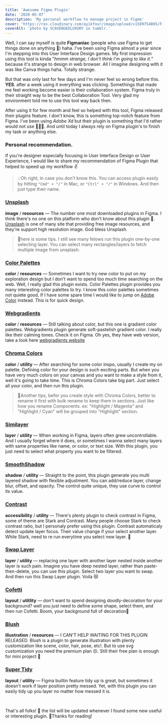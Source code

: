 ```yaml
---
title: 'Awesome Figma Plugin'
date: '2020-05-07'
description: 'My personal workflow to manage project in Figma'
cover: 'https://res.cloudinary.com/ayikfour/image/upload/v1589754085/Figma_awesome_lcbsjx.png'
coverAlt: 'photo by SCAVENGEDLUXURY in tumblr.'
---
```


Well, I can say myself is quite **Figmaniac** (people who use Figma to get things done on anything 🥴) haha. I've been using Figma almost a year since I'm stepping into this User Interface Design games. My first impression using this tool is kinda "_hmmm strange, I don't think I'm going to like it._" because it's strange to design in web browser. All I imagine designing with it was like Canva things haha. Totally strange.

But that was only last for few days and I'm never feel so wrong before this. **YES**. after a week using it everything was clicking. Somethings that made me feel working become easier is their collaboration system. Figma truly in their straight way to be the best Collaboration Tool. Very glad my environment told me to use this tool way back then.

After using it for few month and feel so helped with this tool, Figma released their plugins feature. I don't know, this is something top-notch feature from Figma. I've been using _Adobe Xd_ but their plugin is something that I'd rather would not use 💆🏻‍♂️. And until today I always rely on Figma plugin's to finish my task or anything else.

### Personal recommendation.

If you're designer especially focusing in User Interface Design or User Experience, I would like to share my recommendation of Figma Plugin that helped to speed up my workflow ✌️

> 💡Oh right, in case you don't know this. You can access plugin easily by hitting `"Cmd" + "/"` in Mac, or `"Ctrl" + "/"` in Windows. And then just type their name.

### [Unsplash](https://www.figma.com/community/plugin/738454987945972471/Unsplash)

**image** / **resources** –– The number one most downloaded plugins in Figma. I think there's no one on this platform who don't know about this plugin 💆. [Unsplash](https:/unsplash.com/) is one of many site that providing free image resources, and they're support high resolution image. God bless Unsplash.

> 🔖here is some tips. I still see many felows run this plugin one-by-one selecting layer. You can select many rectangles/layers to fetch multiple image from unsplash.

<!-- ![unsplash fetch image](https://www.figma.com/community/plugin/738454987945972471/thumbnail) -->

### [Color Palettes](https://www.figma.com/community/plugin/740832935938649295/Color-Palettes)

**color** / **resources** –– Sometimes I want to try new color to put on my exploration design but I don't want to spend too much time searching on the web. Well, I really glad this plugin exists. Color Palettes plugin provides you many interesting color palettes to try. I know this color palettes sometimes not quiete good, If I have some spare time I would like to jump on [Adobe Color](https://color.adobe.com/create) instead. This is for quick design.

<!-- ![Color Palettes cover](https://www.figma.com/community/plugin/740832935938649295/thumbnail) -->

### [Webgradients](https://www.figma.com/community/plugin/802147585857776440/Webgradients)

**color** / **resources** –– Still talking about color, but this one is gradient color palettes. Webgradients plugin generate soft-pastelish gradient color. I really like their calming tones. Check it on Figma. Oh yes, they have web version, take a look here [webgradients website](http://webgradients.com/)

<!-- ![Webgradients cover](https://www.figma.com/community/plugin/802147585857776440/thumbnail) -->

### [Chroma Colors](https://www.figma.com/community/plugin/739237058450529919/Chroma-Colors)

**color** / **utility** –– After searching for some color inspo, usually I create my on palette. Defining color for your design is such exciting parts. But when you have very much colors on your canvas and you want to make a style from it, well it's going to take time. This is Chroma Colors take big part. Just select all your color, and then run this plugin.

> 🎯Another tips, befor you create style with Chroma Colors, better to rename it first with bulk rename to keep them in sections. Just like how you rename Components. ex: "Highlight / Magenta" and "Highlight / Cyan" will be grouped into "Highlight" section.

<!-- ![Chroma colors cover](https://www.figma.com/community/plugin/739237058450529919/thumbnail) -->

### [Similayer](https://www.figma.com/community/plugin/735733267883397781/Similayer)

**layer** / **utility** –– When working in Figma, layers often grew uncontrollable. And I usually forget where it does, or sometimes I wanna select many layers with same properties like name, or color, or text size. With this plugin, you just need to select what property you want to be filtered.

<!-- ![Similayer cover](https://www.figma.com/community/plugin/735733267883397781/thumbnail) -->

### [SmoothShadow](https://www.figma.com/community/plugin/788830704169694737/SmoothShadow)

**shadow** / **utility** –– Straight to the point, this plugin generate you multi layered shadow with flexible adjustment. You can add/reduce layer, change blur, offset, and opacity. The control quite unique, they use curve to control its value.

<!-- ![SmoothShadow](https://www.figma.com/community/plugin/788830704169694737/thumbnail) -->

### [Contrast](https://www.figma.com/community/plugin/748533339900865323/Contrast)

**accessibility** / **utility** –– There's plenty plugin to check contrast in Figma, some of theme are Stark and Contrast. Many people choose Stark to check contrast ratio, but I personaly prefer using this plugin. Contrast automaticaly detect update layer focus. Their value change if your select another layer. While Stark, need to re run everytime you select new layer. 😬

<!-- ![Contrast cover](https://www.figma.com/community/plugin/748533339900865323/thumbnail) -->

### [Swap Layer](https://www.figma.com/community/plugin/739493471028643540/Swap)

**layer** / **utility** –– replacing one layer with another layer nested inside another layer is such pain. Imagine you have deep nested layer, rather than paste-then-delete, you can use this plugin. Select two layer you want to swap. And then run this Swap Layer plugin. Voila 😻

<!-- ![Swap Layer](https://www.figma.com/community/plugin/739493471028643540/thumbnail) -->

### [Cofetti](https://www.figma.com/community/plugin/732876968584257019/Confetti)

**layout** / **utitlity** –– don't want to spend designing doodly-decoration for your background? well you just need to define some shape, select them, and then run Cofetti. Boom, your background full of decoration🎰

<!-- ![Confetti cover](https://www.figma.com/community/plugin/732876968584257019/thumbnail) -->

### [Blush](https://www.figma.com/community/plugin/838959511417581040/Blush)

**illustration** / **resources** –– I CAN'T HELP WAITING FOR THIS PLUGIN RELEASED. Blush is a plugin to generate illustration with plenty customization like scene, color, hair, pose, etc!. But to use svg customization you need the premium plan 😣. Still their free plan is enough for mini project 🤤

<!-- ![Blush cover](https://www.figma.com/community/plugin/838959511417581040/thumbnail) -->

### [Super Tidy](https://www.figma.com/community/plugin/731260060173130163/Super-Tidy)

**layout** / **utility** –– Figma builtin feature tidy up is great, but sometimes it doesn't work if layer position pretty messed. Yet, with this plugin you can easily tidy up you layer no matter how messed it is.

<!-- ![Super Tidy](https://www.figma.com/community/plugin/731260060173130163/thumbnail) -->

<br>

That's all folks! 🤪 the list will be updated whenever I found some new useful or interesting plugin. 🎒Thanks for reading!
